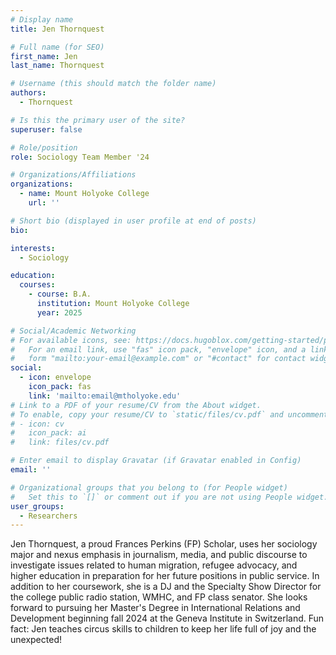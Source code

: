 ```yaml
---
# Display name
title: Jen Thornquest

# Full name (for SEO)
first_name: Jen
last_name: Thornquest

# Username (this should match the folder name)
authors:
  - Thornquest

# Is this the primary user of the site?
superuser: false

# Role/position
role: Sociology Team Member '24

# Organizations/Affiliations
organizations:
  - name: Mount Holyoke College
    url: ''

# Short bio (displayed in user profile at end of posts)
bio: 

interests:
  - Sociology

education:
  courses:
    - course: B.A. 
      institution: Mount Holyoke College
      year: 2025

# Social/Academic Networking
# For available icons, see: https://docs.hugoblox.com/getting-started/page-builder/#icons
#   For an email link, use "fas" icon pack, "envelope" icon, and a link in the
#   form "mailto:your-email@example.com" or "#contact" for contact widget.
social:
  - icon: envelope
    icon_pack: fas
    link: 'mailto:email@mtholyoke.edu'
# Link to a PDF of your resume/CV from the About widget.
# To enable, copy your resume/CV to `static/files/cv.pdf` and uncomment the lines below.
# - icon: cv
#   icon_pack: ai
#   link: files/cv.pdf

# Enter email to display Gravatar (if Gravatar enabled in Config)
email: ''

# Organizational groups that you belong to (for People widget)
#   Set this to `[]` or comment out if you are not using People widget.
user_groups:
  - Researchers
---
```


Jen Thornquest, a proud Frances Perkins (FP) Scholar, uses her sociology major and nexus emphasis in journalism, media, and public discourse to investigate issues related to human migration, refugee advocacy, and higher education in preparation for her future positions in public service. In addition to her coursework, she is a DJ and the Specialty Show Director for the college public radio station, WMHC, and FP class senator. She looks forward to pursuing her Master's Degree in International Relations and Development beginning fall 2024 at the Geneva Institute in Switzerland. Fun fact: Jen teaches circus skills to children to keep her life full of joy and the unexpected! 